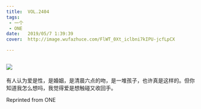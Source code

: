 ```yaml
---
title:	VOL.2404
tags:
 - 一个
 - ONE
date:	2019/05/7 1:39:39
cover:	http://image.wufazhuce.com/FlWT_0Xt_iclbni7kIPU-jcfLpCX

---
```

![](http://image.wufazhuce.com/FlWT_0Xt_iclbni7kIPU-jcfLpCX)
---

有人认为爱是性，是婚姻，是清晨六点的吻，是一堆孩子，也许真是这样的。但你知道我怎么想吗，我觉得爱是想触碰又收回手。
 
Reprinted from ONE
